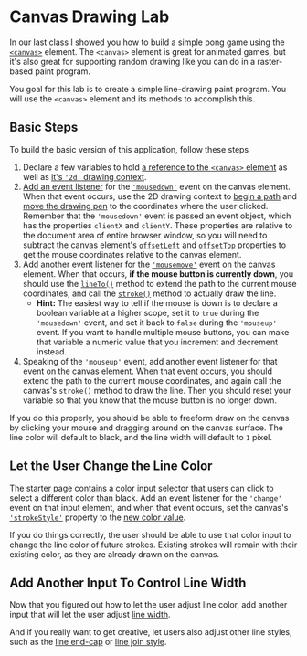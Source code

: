 # Canvas Drawing Lab

In our last class I showed you how to build a simple pong game using the [`<canvas>`](http://www.w3schools.com/tags/ref_canvas.asp) element. The `<canvas>` element is great for animated games, but it's also great for supporting random drawing like you can do in a raster-based paint program.

You goal for this lab is to create a simple line-drawing paint program. You will use the `<canvas>` element and its methods to accomplish this.

## Basic Steps

To build the basic version of this application, follow these steps

1. Declare a few variables to hold [a reference to the `<canvas>` element](https://developer.mozilla.org/en-US/docs/Web/API/Document/querySelector) as well as [it's `'2d'` drawing context](https://developer.mozilla.org/en-US/docs/Web/API/HTMLCanvasElement/getContext).
1. [Add an event listener](https://developer.mozilla.org/en-US/docs/Web/API/EventTarget/addEventListener) for the [`'mousedown'`](https://developer.mozilla.org/en-US/docs/Web/Events/mousedown) event on the canvas element. When that event occurs, use the 2D drawing context to [begin a path](https://developer.mozilla.org/en-US/docs/Web/API/CanvasRenderingContext2D/beginPath) and [move the drawing pen](https://developer.mozilla.org/en-US/docs/Web/API/CanvasRenderingContext2D/moveTo) to the coordinates where the user clicked. Remember that the `'mousedown'` event is passed an event object, which has the properties `clientX` and `clientY`. These properties are relative to the document area of entire browser window, so you will need to subtract the canvas element's [`offsetLeft`](https://developer.mozilla.org/en-US/docs/Web/API/HTMLElement/offsetLeft) and [`offsetTop`](https://developer.mozilla.org/en-US/docs/Web/API/HTMLElement/offsetTop) properties to get the mouse coordinates relative to the canvas element.
1. Add another event listener for the [`'mousemove'`](https://developer.mozilla.org/en-US/docs/Web/Events/mousemove) event on the canvas element. When that occurs, **if the mouse button is currently down**, you should use the [`lineTo()`](https://developer.mozilla.org/en-US/docs/Web/Events/mousemove) method to extend the path to the current mouse coordinates, and call the [`stroke()`](https://developer.mozilla.org/en-US/docs/Web/API/CanvasRenderingContext2D/stroke) method to actually draw the line. 
    - **Hint:** The easiest way to tell if the mouse is down is to declare a boolean variable at a higher scope, set it to `true` during the `'mousedown'` event, and set it back to `false` during the `'mouseup'` event. If you want to handle multiple mouse buttons, you can make that variable a numeric value that you increment and decrement instead.
1. Speaking of the `'mouseup'` event, add another event listener for that event on the canvas element. When that event occurs, you should extend the path to the current mouse coordinates, and again call the canvas's `stroke()` method to draw the line. Then you should reset your variable so that you know that the mouse button is no longer down.

If you do this properly, you should be able to freeform draw on the canvas by clicking your mouse and dragging around on the canvas surface. The line color will default to black, and the line width will default to `1` pixel.

## Let the User Change the Line Color

The starter page contains a color input selector that users can click to select a different color than black. Add an event listener for the `'change'` event on that input element, and when that event occurs, set the canvas's [`'strokeStyle'`](https://developer.mozilla.org/en-US/docs/Web/API/CanvasRenderingContext2D/strokeStyle) property to the [new color value](http://www.w3schools.com/jsref/prop_color_value.asp).

If you do things correctly, the user should be able to use that color input to change the line color of future strokes. Existing strokes will remain with their existing color, as they are already drawn on the canvas.

## Add Another Input To Control Line Width

Now that you figured out how to let the user adjust line color, add another input that will let the user adjust [line width](https://developer.mozilla.org/en-US/docs/Web/API/CanvasRenderingContext2D/lineWidth).

And if you really want to get creative, let users also adjust other line styles, such as the [line end-cap](https://developer.mozilla.org/en-US/docs/Web/API/CanvasRenderingContext2D/lineCap) or [line join style](https://developer.mozilla.org/en-US/docs/Web/API/CanvasRenderingContext2D/lineJoin).